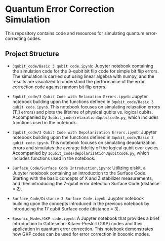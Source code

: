 # Quantum Error Correction Simulation

This repository contains code and resources for simulating quantum error-correcting codes.

## Project Structure

- `3qubit_code/Basic 3 qubit code.ipynb`: Jupyter notebook containing the simulation code for the 3-qubit bit flip code for simple bit flip errors. The simulation is carried out using linear algebra with numpy, and the results are visualized to understand the performance of the error correction code against random bit flip errors.

- `3qubit_code/3 Qubit Code with Relaxation Errors.ipynb`: Jupyter notebook building upon the functions defined in `3qubit_code/Basic 3 qubit code.ipynb`. This notebook focuses on simulating relaxation errors (T_1 errors) and plots the lifetime of physical qubits vs. logical qubits. Accompanied by `3qubit_code/relaxation3qubitcode.py`, which includes functions used in the notebook.

- `3qubit_code/3 Qubit Code with Depolarization Errors.ipynb`: Jupyter notebook building upon the functions defined in `3qubit_code/Basic 3 qubit code.ipynb`. This notebook focuses on simulating depolarization errors and simulates the average fidelity of the logical qubit over cycles. Accompanied by `3qubit_code/depolarization3qubitcode.py`, which includes functions used in the notebook.

- `Surface_Code/Surface Code Introduction.ipynb`: Utilizing qiskit, a Jupyter notebook containing an introduction to the Surface Code. Starting with the basic concepts of X and Z stabilizer measurements, and then introducing the 7-qubit error detection Surface Code (distance = 2).

- `Surface_Code/Distance 3 Surface Code.ipynb`: Juypter notebook building upon the concepts introduced in the previous notebook by introducing the 17 qubit Surface code (distance = 3). 

- `Bosonic_Modes/GKP code.ipynb`: A Jupyter notebook that provides a brief introduction to Gottesman-Kitaev-Preskill (GKP) codes and their application in quantum error correction. This notebook demonstrates how GKP codes can be used for error correction in bosonic modes.
